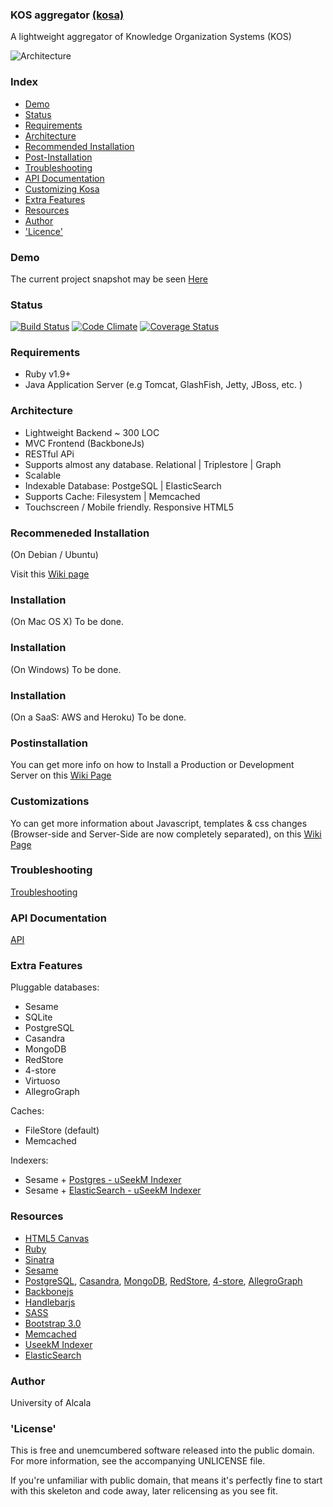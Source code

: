 ### KOS aggregator [(kosa)](//kos.appgee.net)

A lightweight aggregator of Knowledge Organization Systems (KOS)  

![Architecture](https://raw.github.com/ieru/kosa/master/kosa.png)


### Index

- [Demo](#demo)  
- [Status](#status)  
- [Requirements](#requirements)  
- [Architecture](#architecture)  
- [Recommended Installation](#installation)  
- [Post-Installation](#postinstallation)  
- [Troubleshooting](#troubleshooting)  
- [API Documentation](#api-documentation)  
- [Customizing Kosa](#customizations) 
- [Extra Features](#extra-features)  
- [Resources](#resources)  
- [Author](#author)  
- ['Licence'](#license)  

### Demo

The current project snapshot may be seen [Here](//kos.appgee.net)

### Status  

[![Build Status](https://travis-ci.org/ieru/kosa.png?branch=master)](https://travis-ci.org/ieru/kosa) [![Code Climate](https://codeclimate.com/github/ieru/kosa.png)](https://codeclimate.com/github/ieru/kosa) [![Coverage Status](https://coveralls.io/repos/ieru/kosa/badge.png)](https://coveralls.io/r/ieru/kosa)


### Requirements

- Ruby v1.9+
- Java Application Server (e.g Tomcat, GlashFish, Jetty, JBoss, etc. )

### Architecture

- Lightweight Backend ~ 300 LOC
- MVC Frontend (BackboneJs)
- RESTful APi
- Supports almost any database. Relational | Triplestore | Graph
- Scalable
- Indexable Database: PostgeSQL | ElasticSearch
- Supports Cache: Filesystem | Memcached
- Touchscreen / Mobile friendly. Responsive HTML5


### Recommeneded Installation

(On Debian / Ubuntu)  

Visit this [Wiki page](//github.com/ieru/kosa/wiki/Recommended-Installation)

### Installation  

(On Mac OS X)
To be done.

### Installation

(On Windows)
To be done.

### Installation 

(On a SaaS: AWS and Heroku)
To be done.

### Postinstallation

You can get more info on how to Install a Production or Development  
Server on this [Wiki Page](https://github.com/ieru/kosa/wiki/Postinstallation)

### Customizations

Yo can get more information about Javascript, templates & css changes
(Browser-side and Server-Side are now completely separated), 
on this [Wiki Page](//github.com/ieru/kosa/wiki/Customizations)


### Troubleshooting

[Troubleshooting](//github.com/ieru/kosa/wiki/Troubleshooting)

### API Documentation

[API](//github.com/ieru/kosa/wiki/Kosa-RESTful-API)


### Extra Features

Pluggable databases:
- Sesame
- SQLite
- PostgreSQL 
- Casandra
- MongoDB
- RedStore
- 4-store
- Virtuoso
- AllegroGraph

Caches:
- FileStore (default)
- Memcached

Indexers:
- Sesame + [Postgres - uSeekM Indexer](https://dev.opensahara.com/projects/useekm)
- Sesame + [ElasticSearch - uSeekM Indexer](https://dev.opensahara.com/projects/useekm)


### Resources

- [HTML5 Canvas](http://www.w3.org/html/logo/)
- [Ruby](https://www.ruby-lang.org)
- [Sinatra](http://www.sinatrarb.com/)
- [Sesame](http://www.openrdf.org/)
- [PostgreSQL](), [Casandra](), [MongoDB](), [RedStore](), [4-store](), [AllegroGraph]()
- [Backbonejs](http://backbonejs.org/)
- [Handlebarjs](http://handlebarsjs.com/)
- [SASS](http://sass-lang.com/)
- [Bootstrap 3.0](http://getbootstrap.com/)
- [Memcached](http://memcached.org/)
- [UseekM Indexer](https://dev.opensahara.com/projects/useekm)
- [ElasticSearch](http://www.elasticsearch.org/)


### Author

University of Alcala

### 'License'

This is free and unemcumbered software released into the public domain. For more information, see the accompanying UNLICENSE file.

If you're unfamiliar with public domain, that means it's perfectly fine to start with this skeleton and code away, later relicensing as you see fit.


